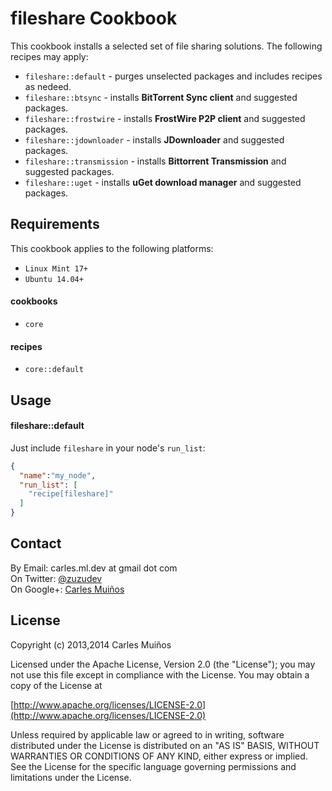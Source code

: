 # fileshare Cookbook

This cookbook installs a selected set of file sharing solutions.
The following recipes may apply:

- `fileshare::default`      - purges unselected packages and includes recipes as nedeed.
- `fileshare::btsync`       - installs __BitTorrent Sync client__ and suggested packages.
- `fileshare::frostwire`    - installs __FrostWire P2P client__ and suggested packages.
- `fileshare::jdownloader`  - installs __JDownloader__ and suggested packages.
- `fileshare::transmission` - installs __Bittorrent Transmission__ and suggested packages.
- `fileshare::uget`         - installs __uGet download manager__ and suggested packages.


## Requirements

This cookbook applies to the following platforms:  
- `Linux Mint 17+`
- `Ubuntu 14.04+`

#### cookbooks
- `core`

#### recipes
- `core::default`


## Usage

#### fileshare::default
Just include `fileshare` in your node's `run_list`:

```json
{
  "name":"my_node",
  "run_list": [
    "recipe[fileshare]"
  ]
}
```


## Contact

By Email:   carles.ml.dev at gmail dot com  
On Twitter: [@zuzudev](https://twitter.com/zuzudev)  
On Google+: [Carles Muiños](https://plus.google.com/109480759201585988691)


## License

Copyright (c) 2013,2014 Carles Muiños

Licensed under the Apache License, Version 2.0 (the "License");
you may not use this file except in compliance with the License.
You may obtain a copy of the License at

[http://www.apache.org/licenses/LICENSE-2.0](http://www.apache.org/licenses/LICENSE-2.0)

Unless required by applicable law or agreed to in writing, software
distributed under the License is distributed on an "AS IS" BASIS,
WITHOUT WARRANTIES OR CONDITIONS OF ANY KIND, either express or implied.
See the License for the specific language governing permissions and
limitations under the License.


